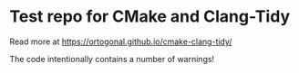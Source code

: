 # Test repo for CMake and Clang-Tidy

Read more at https://ortogonal.github.io/cmake-clang-tidy/

The code intentionally contains a number of warnings!
